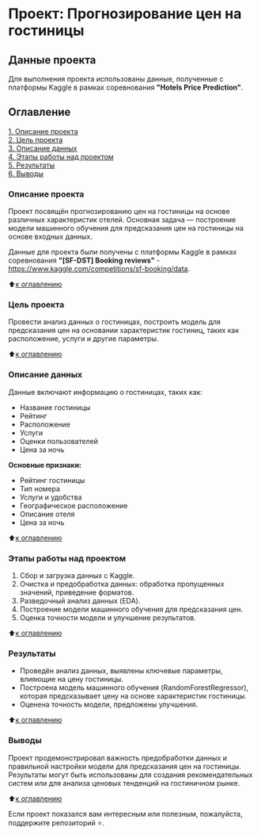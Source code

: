 # Проект: Прогнозирование цен на гостиницы

## Данные проекта

Для выполнения проекта использованы данные, полученные с платформы Kaggle в рамках соревнования **"Hotels Price Prediction"**.

## Оглавление
[1. Описание проекта](#Описание-проекта)  
[2. Цель проекта](#Цель-проекта)  
[3. Описание данных](#Описание-данных)  
[4. Этапы работы над проектом](#Этапы-работы-над-проектом)  
[5. Результаты](#Результаты)  
[6. Выводы](#Выводы)  

### Описание проекта
Проект посвящён прогнозированию цен на гостиницы на основе различных характеристик отелей. Основная задача — построение модели машинного обучения для предсказания цен на гостиницы на основе входных данных.

Данные для проекта были получены с платформы Kaggle в рамках соревнования **"[SF-DST] Booking reviews"** - https://www.kaggle.com/competitions/sf-booking/data.

:arrow_up:[к оглавлению](#Оглавление)

### Цель проекта
Провести анализ данных о гостиницах, построить модель для предсказания цен на основании характеристик гостиниц, таких как расположение, услуги и другие параметры.

:arrow_up:[к оглавлению](#Оглавление)

### Описание данных
Данные включают информацию о гостиницах, таких как:
- Название гостиницы  
- Рейтинг  
- Расположение  
- Услуги  
- Оценки пользователей  
- Цена за ночь

**Основные признаки:**  
- Рейтинг гостиницы  
- Тип номера  
- Услуги и удобства  
- Географическое расположение  
- Описание отеля  
- Цена за ночь  

:arrow_up:[к оглавлению](#Оглавление)

### Этапы работы над проектом
1. Сбор и загрузка данных с Kaggle.
2. Очистка и предобработка данных: обработка пропущенных значений, приведение форматов.
3. Разведочный анализ данных (EDA).
4. Построение модели машинного обучения для предсказания цен.
5. Оценка точности модели и улучшение результатов.

:arrow_up:[к оглавлению](#Оглавлению)

### Результаты
- Проведён анализ данных, выявлены ключевые параметры, влияющие на цену гостиницы.
- Построена модель машинного обучения (RandomForestRegressor), которая предсказывает цену на основе характеристик гостиницы.
- Оценена точность модели, предложены улучшения.

:arrow_up:[к оглавлению](#Оглавлению)

### Выводы
Проект продемонстрировал важность предобработки данных и правильной настройки модели для предсказания цен на гостиницы. Результаты могут быть использованы для создания рекомендательных систем или для анализа ценовых тенденций на гостиничном рынке.

:arrow_up:[к оглавлению](#Оглавлению)

Если проект показался вам интересным или полезным, пожалуйста, поддержите репозиторий ⭐️.
